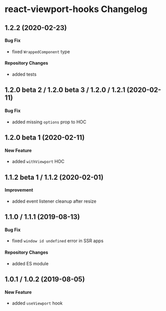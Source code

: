 # react-viewport-hooks Changelog

## 1.2.2 (2020-02-23)
#### Bug Fix
- fixed `WrappedComponent` type

#### Repository Changes
- added tests

## 1.2.0 beta 2 / 1.2.0 beta 3 / 1.2.0 / 1.2.1 (2020-02-11)
#### Bug Fix
- added missing `options` prop to HOC

## 1.2.0 beta 1 (2020-02-11)
#### New Feature
- added `withViewport` HOC

## 1.1.2 beta 1 / 1.1.2 (2020-02-01)
#### Improvement
- added event listener cleanup after resize

## 1.1.0 / 1.1.1 (2019-08-13)
#### Bug Fix
- fixed `window id undefined` error in SSR apps

#### Repository Changes
- added ES module

## 1.0.1 / 1.0.2 (2019-08-05)
#### New Feature
- added `useViewport` hook
